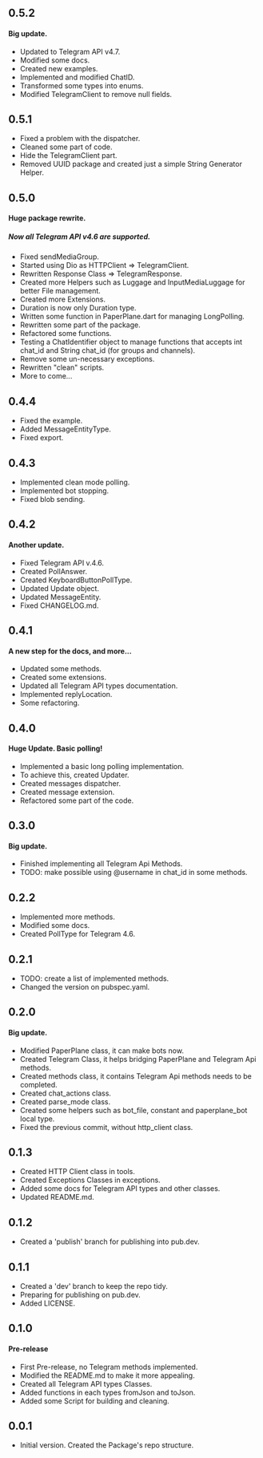 ## 0.5.2
#### Big update.

- Updated to Telegram API v4.7.
- Modified some docs.
- Created new examples.
- Implemented and modified ChatID.
- Transformed some types into enums.
- Modified TelegramClient to remove null fields.

## 0.5.1

- Fixed a problem with the dispatcher.
- Cleaned some part of code.
- Hide the TelegramClient part.
- Removed UUID package and created just a simple String Generator Helper.

## 0.5.0
#### Huge package rewrite.
##### Now all Telegram API v4.6 are supported.
     
- Fixed sendMediaGroup. 
- Started using Dio as HTTPClient => TelegramClient.
- Rewritten Response Class => TelegramResponse.
- Created more Helpers such as Luggage and InputMediaLuggage for better File management.
- Created more Extensions.
- Duration is now only Duration type.
- Written some function in PaperPlane.dart for managing LongPolling.
- Rewritten some part of the package.
- Refactored some functions.
- Testing a ChatIdentifier object to manage functions that accepts int chat_id and String chat_id 
    (for groups and channels).
- Remove some un-necessary exceptions.
- Rewritten "clean" scripts.
- More to come...

## 0.4.4

- Fixed the example.
- Added MessageEntityType.
- Fixed export.

## 0.4.3

- Implemented clean mode polling.
- Implemented bot stopping.
- Fixed blob sending.

## 0.4.2
#### Another update.

- Fixed Telegram API v.4.6.
- Created PollAnswer.
- Created KeyboardButtonPollType.
- Updated Update object.
- Updated MessageEntity.
- Fixed CHANGELOG.md.

## 0.4.1
#### A new step for the docs, and more...

- Updated some methods.
- Created some extensions.
- Updated all Telegram API types documentation.
- Implemented replyLocation.
- Some refactoring.

## 0.4.0
#### Huge Update. Basic polling!

- Implemented a basic long polling implementation.
- To achieve this, created Updater.
- Created messages dispatcher.
- Created message extension.
- Refactored some part of the code.

## 0.3.0
#### Big update.

- Finished implementing all Telegram Api Methods.
- TODO: make possible using @username in chat_id in some methods.

## 0.2.2

- Implemented more methods.
- Modified some docs.
- Created PollType for Telegram 4.6.

## 0.2.1

- TODO: create a list of implemented methods.
- Changed the version on pubspec.yaml.

## 0.2.0
#### Big update.

- Modified PaperPlane class, it can make bots now.
- Created Telegram Class, it helps bridging PaperPlane and Telegram Api methods.
- Created methods class, it contains Telegram Api methods needs to be completed.
- Created chat_actions class.
- Created parse_mode class.
- Created some helpers such as bot_file, constant and paperplane_bot local type.
- Fixed the previous commit, without http_client class.


## 0.1.3

- Created HTTP Client class in tools.
- Created Exceptions Classes in exceptions.
- Added some docs for Telegram API types and other classes.
- Updated README.md.

## 0.1.2

- Created a 'publish' branch for publishing into pub.dev.

## 0.1.1

- Created a 'dev' branch to keep the repo tidy.
- Preparing for publishing on pub.dev.
- Added LICENSE.

## 0.1.0
#### Pre-release

- First Pre-release, no Telegram methods implemented.
- Modified the README.md to make it more appealing.
- Created all Telegram API types Classes.
- Added functions in each types fromJson and toJson.
- Added some Script for building and cleaning.

## 0.0.1

- Initial version. Created the Package's repo structure.
